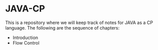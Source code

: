 # JAVA-CP
This is a repository where we will keep track of notes for JAVA as a CP language. The following are the sequence of chapters: 

- Introduction 
- Flow Control 
